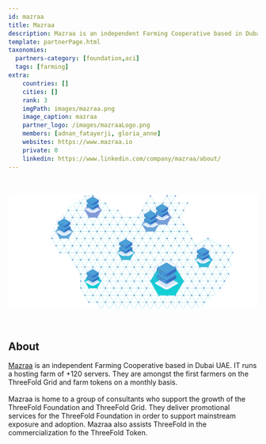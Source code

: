 ```yaml
---
id: mazraa
title: Mazraa
description: Mazraa is an independent Farming Cooperative based in Dubai UAE.
template: partnerPage.html
taxonomies:
  partners-category: [foundation,aci]
  tags: [farming]
extra:
    countries: []
    cities: []
    rank: 3
    imgPath: images/mazraa.png
    image_caption: mazraa
    partner_logo: /images/mazraaLogo.png
    members: [adnan_fatayerji, gloria_anne]
    websites: https://www.mazraa.io
    private: 0
    linkedin: https://www.linkedin.com/company/mazraa/about/
---
```


<br/>

![mazraa](/images/mazraa2.png)

<br/>

## About

[Mazraa](https://www.mazraa.io) is an independent Farming Cooperative based in Dubai UAE. IT runs a hosting farm of +120 servers. They are amongst the first farmers on the ThreeFold Grid and farm tokens on a monthly basis.
<br/>
<br/>
Mazraa is home to a group of consultants who support the growth of the ThreeFold Foundation and ThreeFold Grid. They deliver promotional services for the ThreeFold Foundation in order to support mainstream exposure and adoption. Mazraa also assists ThreeFold in the commercialization fo the ThreeFold Token.

<!-- ## Mission

## Impact

## Powered by ThreeFold

## Join saving our planet!

## Support this project

## TFGrid Solution

### Roadmap

TODO: Add People
 -->



